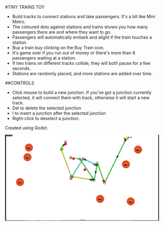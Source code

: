 #TINY TRAINS TOY

* Build tracks to connect stations and take passengers.  It's a bit like Mini Metro.
* The coloured dots against stations and trains shows you how many passengers there are and where they want to go.
* Passengers will automatically embark and alight if the train touches a station.
* Buy a train buy clicking on the Buy Train icon.
* It's game over if you run out of money or there's more than 8 passengers waiting at a station.
* If two trains on different tracks collide, they will both pause for a few seconds.
* Stations are randomly placed, and more stations are added over time.


##CONTROLS
* Click mouse to build a new junction.  If you've got a junction currently selected, it will connect them with track, otherwise it will start a new track.
* Del to delete the selected junction
* I to insert a junction after the selected junction
* Right-click to deselect a junction.


Created using Godot.

![Screenshot](https://github.com/SteveSmith16384/TinyTrainsToy/blob/master/docs/Screenshot%20from%202022-10-14%2007-13-16.png)
